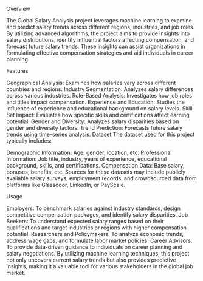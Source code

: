 Overview

The Global Salary Analysis project leverages machine learning to examine and predict salary trends across different regions, industries, and job roles. By utilizing advanced algorithms, the project aims to provide insights into salary distributions, identify influential factors affecting compensation, and forecast future salary trends. These insights can assist organizations in formulating effective compensation strategies and aid individuals in career planning.

Features

Geographical Analysis: Examines how salaries vary across different countries and regions.
Industry Segmentation: Analyzes salary differences across various industries.
Role-Based Analysis: Investigates how job roles and titles impact compensation.
Experience and Education: Studies the influence of experience and educational background on salary levels.
Skill Set Impact: Evaluates how specific skills and certifications affect earning potential.
Gender and Diversity: Analyzes salary disparities based on gender and diversity factors.
Trend Prediction: Forecasts future salary trends using time-series analysis.
Dataset
The dataset used for this project typically includes:

Demographic Information: Age, gender, location, etc.
Professional Information: Job title, industry, years of experience, educational background, skills, and certifications.
Compensation Data: Base salary, bonuses, benefits, etc.
Sources for these datasets may include publicly available salary surveys, employment records, and crowdsourced data from platforms like Glassdoor, LinkedIn, or PayScale.

Usage

Employers: To benchmark salaries against industry standards, design competitive compensation packages, and identify salary disparities.
Job Seekers: To understand expected salary ranges based on their qualifications and target industries or regions with higher compensation potential.
Researchers and Policymakers: To analyze economic trends, address wage gaps, and formulate labor market policies.
Career Advisors: To provide data-driven guidance to individuals on career planning and salary negotiations.
By utilizing machine learning techniques, this project not only uncovers current salary trends but also provides predictive insights, making it a valuable tool for various stakeholders in the global job market.
